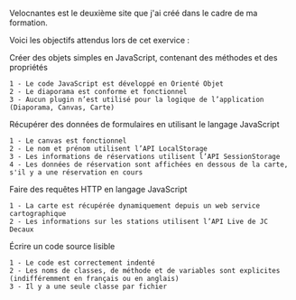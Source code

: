 Velocnantes est le deuxième site que j'ai créé dans le cadre de ma formation.

Voici les objectifs attendus lors de cet exervice :

Créer des objets simples en JavaScript, contenant des méthodes et des propriétés

    1 - Le code JavaScript est développé en Orienté Objet
    2 - Le diaporama est conforme et fonctionnel
    3 - Aucun plugin n’est utilisé pour la logique de l’application (Diaporama, Canvas, Carte)

Récupérer des données de formulaires en utilisant le langage JavaScript

    1 - Le canvas est fonctionnel
    2 - Le nom et prénom utilisent l’API LocalStorage
    3 - Les informations de réservations utilisent l’API SessionStorage
    4 - Les données de réservation sont affichées en dessous de la carte, s'il y a une réservation en cours

Faire des requêtes HTTP en langage JavaScript

    1 - La carte est récupérée dynamiquement depuis un web service cartographique
    2 - Les informations sur les stations utilisent l’API Live de JC Decaux

Écrire un code source lisible

    1 - Le code est correctement indenté
    2 - Les noms de classes, de méthode et de variables sont explicites (indifféremment en français ou en anglais)
    3 - Il y a une seule classe par fichier